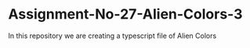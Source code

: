 # Assignment-No-27-Alien-Colors-3
In this repository we are creating a typescript file of Alien Colors
